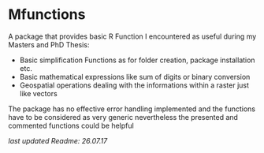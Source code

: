 # Mfunctions

A package that provides basic R Function I encountered as useful during my Masters and PhD Thesis:

* Basic simplification Functions as for folder creation, package installation etc.
* Basic mathematical expressions like sum of digits or binary conversion
* Geospatial operations dealing with the informations within a raster just like vectors

The package has no effective error handling implemented and the functions have to be considered as very generic
nevertheless the presented and commented functions could be helpful

*last updated Readme: 26.07.17*

